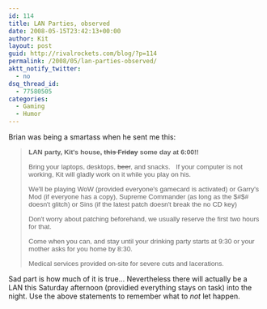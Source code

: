 ```yaml
---
id: 114
title: LAN Parties, observed
date: 2008-05-15T23:42:13+00:00
author: Kit
layout: post
guid: http://rivalrockets.com/blog/?p=114
permalink: /2008/05/lan-parties-observed/
aktt_notify_twitter:
  - no
dsq_thread_id:
  - 77580505
categories:
  - Gaming
  - Humor
---
```

<p class="MsoNormal">
  Brian was being a smartass when he sent me this:
</p>

> <p class="MsoNormal">
>   <strong><span style="font-size: x-small; font-family: Arial;"><span style="font-weight: bold; font-size: 10pt; font-family: Arial;">LAN party, Kit's house, <span style="text-decoration: line-through;">this Friday</span> some day at 6:00!!</span></span></strong>
> </p>
> 
> <p class="MsoNormal">
>   <span style="font-size: x-small; font-family: Arial;"><span style="font-size: 10pt; font-family: Arial;">Bring your laptops, desktops, <span style="text-decoration: line-through;"> beer</span>, and snacks.   If your computer is not working, Kit will gladly work on it while you play on his.</span></span>
> </p>
> 
> <p class="MsoNormal">
>   <span style="font-size: x-small; font-family: Arial;"><span style="font-size: 10pt; font-family: Arial;">We'll be playing WoW (provided everyone's gamecard is activated) or Garry's Mod (if everyone has a copy), Supreme Commander (as long as the $#$# doesn't glitch) or Sins (if the latest patch doesn't break the no CD key)</span></span>
> </p>
> 
> <p class="MsoNormal">
>   <span style="font-size: x-small; font-family: Arial;"><span style="font-size: 10pt; font-family: Arial;">Don't worry about patching beforehand, we usually reserve the first two hours for that. </span></span>
> </p>
> 
> <p class="MsoNormal">
>   <span style="font-size: x-small; font-family: Arial;"><span style="font-size: 10pt; font-family: Arial;">Come when you can, and stay until your drinking party starts at 9:30 or your mother asks for you home by 8:30. </span></span>
> </p>
> 
> <p class="MsoNormal">
>   <span style="font-size: x-small; font-family: Arial;"><span style="font-size: 10pt; font-family: Arial;">Medical services provided on-site for severe cuts and lacerations. </span></span>
> </p>

<p class="MsoNormal">
  Sad part is how much of it is true... Nevertheless there will actually be a LAN this Saturday afternoon (providied everything stays on task) into the night. Use the above statements to remember what to <em>not</em> let happen.
</p>